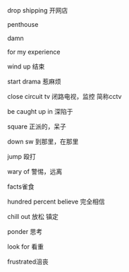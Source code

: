 drop shipping 开网店

penthouse

damn

for my experience

wind up 结束

start drama 惹麻烦

close circuit tv 闭路电视，监控 简称cctv

be caught up in 深陷于

square 正派的，呆子

down sw 到那里，在那里

jump 殴打

wary of 警惕，远离

facts雀食

hundred percent believe 完全相信

chill out 放松 镇定

ponder 思考

look for 看重

frustrated沮丧

